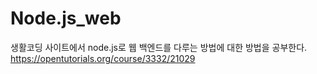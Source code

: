# Node.js_web

생활코딩 사이트에서 node.js로 웹 백엔드를 다루는 방법에 대한 방법을 공부한다.
https://opentutorials.org/course/3332/21029
